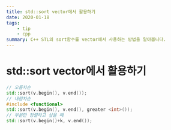 ```yaml
---
title: std::sort vector에서 활용하기
date: 2020-01-18
tags:
    - tip
    - cpp
summary: C++ STL의 sort함수를 vector에서 사용하는 방법을 알아봅니다.
---
```

# std::sort vector에서 활용하기
```cpp
// 오름차순
std::sort(v.begin(), v.end());
// 내림차순
#include <functional>
std::sort(v.begin(), v.end(), greater <int>());
// 부분만 정렬하고 싶을 때
std::sort(v.begin()+k, v.end());
```